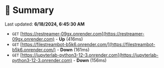 # 📖 Summary
Last updated: **6/18/2024, 6:45:30 AM**

- `GET` [https://restreamer-09gx.onrender.com](https://restreamer-09gx.onrender.com) - **Up** (416ms)
- `GET` [https://filestreambot-b5k6.onrender.com/](https://filestreambot-b5k6.onrender.com/) - **Down** (161ms)
- `GET` [https://jupyterlab-python3-12-3.onrender.com](https://jupyterlab-python3-12-3.onrender.com) - **Down** (156ms)
